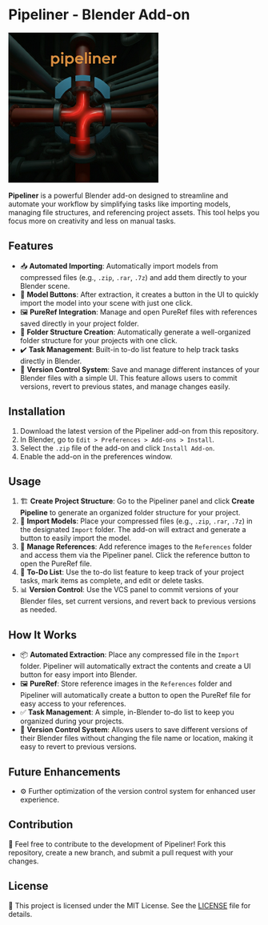 # Pipeliner - Blender Add-on

<img src="./src/pipelinder_logo_2.jpeg" alt="Pipeliner Logo" height="300"  />

**Pipeliner** is a powerful Blender add-on designed to streamline and automate your workflow by simplifying tasks like importing models, managing file structures, and referencing project assets. This tool helps you focus more on creativity and less on manual tasks.

## Features

- 📥 **Automated Importing**: Automatically import models from compressed files (e.g., `.zip`, `.rar`, `.7z`) and add them directly to your Blender scene.
- 🔘 **Model Buttons**: After extraction, it creates a button in the UI to quickly import the model into your scene with just one click.
- 🖼️ **PureRef Integration**: Manage and open PureRef files with references saved directly in your project folder.
- 📁 **Folder Structure Creation**: Automatically generate a well-organized folder structure for your projects with one click.
- ✔️ **Task Management**: Built-in to-do list feature to help track tasks directly in Blender.
- 🔄 **Version Control System**: Save and manage different instances of your Blender files with a simple UI. This feature allows users to commit versions, revert to previous states, and manage changes easily.

## Installation

1. Download the latest version of the Pipeliner add-on from this repository.
2. In Blender, go to `Edit > Preferences > Add-ons > Install`.
3. Select the `.zip` file of the add-on and click `Install Add-on`.
4. Enable the add-on in the preferences window.

## Usage

1. 🏗️ **Create Project Structure**: Go to the Pipeliner panel and click **Create Pipeline** to generate an organized folder structure for your project.
2. 📂 **Import Models**: Place your compressed files (e.g., `.zip`, `.rar`, `.7z`) in the designated `Import` folder. The add-on will extract and generate a button to easily import the model.
3. 📸 **Manage References**: Add reference images to the `References` folder and access them via the Pipeliner panel. Click the reference button to open the PureRef file.
4. 📝 **To-Do List**: Use the to-do list feature to keep track of your project tasks, mark items as complete, and edit or delete tasks.
5. 📊 **Version Control**: Use the VCS panel to commit versions of your Blender files, set current versions, and revert back to previous versions as needed.

## How It Works

- 📦 **Automated Extraction**: Place any compressed file in the `Import` folder. Pipeliner will automatically extract the contents and create a UI button for easy import into Blender.
- 🖼️ **PureRef**: Store reference images in the `References` folder and Pipeliner will automatically create a button to open the PureRef file for easy access to your references.
- ✅ **Task Management**: A simple, in-Blender to-do list to keep you organized during your projects.
- 🔄 **Version Control System**: Allows users to save different versions of their Blender files without changing the file name or location, making it easy to revert to previous versions.

## Future Enhancements

- ⚙️ Further optimization of the version control system for enhanced user experience.

## Contribution

🤝 Feel free to contribute to the development of Pipeliner! Fork this repository, create a new branch, and submit a pull request with your changes.

## License

📝 This project is licensed under the MIT License. See the [LICENSE](LICENSE) file for details.
